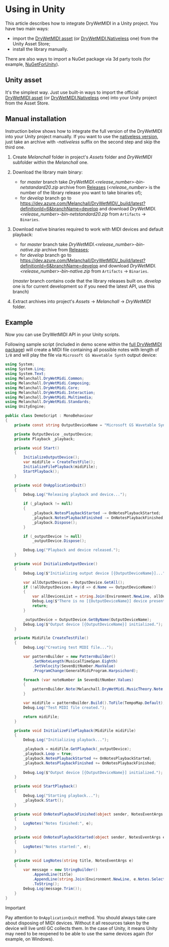 ﻿---
uid: a_develop_unity
---

# Using in Unity

This article describes how to integrate DryWetMIDI in a Unity project. You have two main ways:

* import the [DryWetMIDI asset](https://assetstore.unity.com/packages/tools/audio/drywetmidi-222171) (or [DryWetMIDI.Nativeless](https://assetstore.unity.com/packages/tools/audio/drywetmidi-nativeless-228998) one) from the Unity Asset Store;
* install the library manually.

There are also ways to import a NuGet package via 3d party tools (for example, [NuGetForUnity](https://github.com/GlitchEnzo/NuGetForUnity)).

## Unity asset

It's the simplest way. Just use built-in ways to import the official [DryWetMIDI asset](https://assetstore.unity.com/packages/tools/audio/drywetmidi-222171) (or [DryWetMIDI.Nativeless](https://assetstore.unity.com/packages/tools/audio/drywetmidi-nativeless-228998) one) into your Unity project from the Asset Store.

## Manual installation

Instruction below shows how to integrate the full version of the DryWetMIDI into your Unity project manually. If you want to use the [nativeless version](xref:a_develop_nativeless), just take an archive with _-nativeless_ suffix on the second step and skip the third one.

1. Create _Melanchall_ folder in project's _Assets_ folder and _DryWetMIDI_ subfolder within the _Melanchall_ one.
2. Download the library main binary:
    * for _master_ branch take _DryWetMIDI.<release_number>-bin-netstandard20.zip_ archive from [Releases](https://github.com/melanchall/drywetmidi/releases) (_<release_number>_ is the number of the library release you want to take binaries of);
    * for _develop_ branch go to https://dev.azure.com/Melanchall/DryWetMIDI/_build/latest?definitionId=6&branchName=develop and download _DryWetMIDI.<release_number>-bin-netstandard20.zip_ from `Artifacts` → `Binaries`.
3. Download native binaries required to work with MIDI devices and default playback:
    * for _master_ branch take _DryWetMIDI.<release_number>-bin-native.zip_ archive from [Releases](https://github.com/melanchall/drywetmidi/releases);
    * for _develop_ branch go to https://dev.azure.com/Melanchall/DryWetMIDI/_build/latest?definitionId=6&branchName=develop and download _DryWetMIDI.<release_number>-bin-native.zip_ from `Artifacts` → `Binaries`.

    (_master_ branch contains code that the library releases built on. _develop_ one is for current development so if you need the latest API, use this branch)
4. Extract archives into project's _Assets_ → _Melanchall_ → _DryWetMIDI_ folder.

## Example

Now you can use DryWetMIDI API in your Unity scripts.

Following sample script (included in demo scene within the [full DryWetMIDI package](https://assetstore.unity.com/packages/tools/audio/drywetmidi-222171)) will create a MIDI file containing all possible notes with length of `1/8` and will play the file via `Microsoft GS Wavetable Synth` output device:

```csharp
using System;
using System.Linq;
using System.Text;
using Melanchall.DryWetMidi.Common;
using Melanchall.DryWetMidi.Composing;
using Melanchall.DryWetMidi.Core;
using Melanchall.DryWetMidi.Interaction;
using Melanchall.DryWetMidi.Multimedia;
using Melanchall.DryWetMidi.Standards;
using UnityEngine;

public class DemoScript : MonoBehaviour
{
    private const string OutputDeviceName = "Microsoft GS Wavetable Synth";

    private OutputDevice _outputDevice;
    private Playback _playback;

    private void Start()
    {
        InitializeOutputDevice();
        var midiFile = CreateTestFile();
        InitializeFilePlayback(midiFile);
        StartPlayback();
    }

    private void OnApplicationQuit()
    {
        Debug.Log("Releasing playback and device...");

        if (_playback != null)
        {
            _playback.NotesPlaybackStarted -= OnNotesPlaybackStarted;
            _playback.NotesPlaybackFinished -= OnNotesPlaybackFinished;
            _playback.Dispose();
        }

        if (_outputDevice != null)
            _outputDevice.Dispose();

        Debug.Log("Playback and device released.");
    }

    private void InitializeOutputDevice()
    {
        Debug.Log($"Initializing output device [{OutputDeviceName}]...");

        var allOutputDevices = OutputDevice.GetAll();
        if (!allOutputDevices.Any(d => d.Name == OutputDeviceName))
        {
            var allDevicesList = string.Join(Environment.NewLine, allOutputDevices.Select(d => $"  {d.Name}"));
            Debug.Log($"There is no [{OutputDeviceName}] device presented in the system. Here the list of all device:{Environment.NewLine}{allDevicesList}");
            return;
        }

        _outputDevice = OutputDevice.GetByName(OutputDeviceName);
        Debug.Log($"Output device [{OutputDeviceName}] initialized.");
    }

    private MidiFile CreateTestFile()
    {
        Debug.Log("Creating test MIDI file...");

        var patternBuilder = new PatternBuilder()
            .SetNoteLength(MusicalTimeSpan.Eighth)
            .SetVelocity(SevenBitNumber.MaxValue)
            .ProgramChange(GeneralMidiProgram.Harpsichord);

        foreach (var noteNumber in SevenBitNumber.Values)
        {
            patternBuilder.Note(Melanchall.DryWetMidi.MusicTheory.Note.Get(noteNumber));
        }

        var midiFile = patternBuilder.Build().ToFile(TempoMap.Default);
        Debug.Log("Test MIDI file created.");

        return midiFile;
    }

    private void InitializeFilePlayback(MidiFile midiFile)
    {
        Debug.Log("Initializing playback...");

        _playback = midiFile.GetPlayback(_outputDevice);
        _playback.Loop = true;
        _playback.NotesPlaybackStarted += OnNotesPlaybackStarted;
        _playback.NotesPlaybackFinished += OnNotesPlaybackFinished;
       
        Debug.Log($"Output device [{OutputDeviceName}] initialized.");
    }

    private void StartPlayback()
    {
        Debug.Log("Starting playback...");
        _playback.Start();
    }

    private void OnNotesPlaybackFinished(object sender, NotesEventArgs e)
    {
        LogNotes("Notes finished:", e);
    }

    private void OnNotesPlaybackStarted(object sender, NotesEventArgs e)
    {
        LogNotes("Notes started:", e);
    }

    private void LogNotes(string title, NotesEventArgs e)
    {
        var message = new StringBuilder()
            .AppendLine(title)
            .AppendLine(string.Join(Environment.NewLine, e.Notes.Select(n => $"  {n}")))
            .ToString();
        Debug.Log(message.Trim());
    }
}
```

> [!IMPORTANT]
> Pay attention to `OnApplicationQuit` method. You should always take care about disposing of MIDI devices. Without it all resources taken by the device will live until GC collects them. In the case of Unity, it means Unity may need to be reopened to be able to use the same devices again (for example, on Windows).